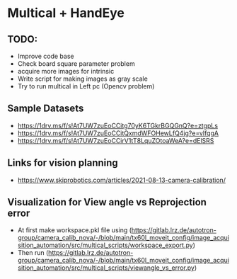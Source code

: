 # Multical + HandEye

## TODO:
- Improve code base
- Check board square parameter problem
- acquire more images for intrinsic
- Write script for making images as gray scale
- Try to run multical in Left pc (Opencv problem)

## Sample Datasets
- https://1drv.ms/f/s!At7UW7zuEoCCitg70yK6TGkrBGQGnQ?e=ztgpLs
- https://1drv.ms/f/s!At7UW7zuEoCCitQxmdWFOHewLfQ4jg?e=vIfqgA
- https://1drv.ms/f/s!At7UW7zuEoCCirV1tT8LquZOtoaWeA?e=dElSRS

## Links for vision planning
- https://www.skiprobotics.com/articles/2021-08-13-camera-calibration/

## Visualization for View angle vs Reprojection error
- At first make workspace.pkl file using (https://gitlab.lrz.de/autotron-group/camera_calib_nova/-/blob/main/tx60l_moveit_config/image_acquisition_automation/src/multical_scripts/workspace_export.py)
- Then run (https://gitlab.lrz.de/autotron-group/camera_calib_nova/-/blob/main/tx60l_moveit_config/image_acquisition_automation/src/multical_scripts/viewangle_vs_error.py)
